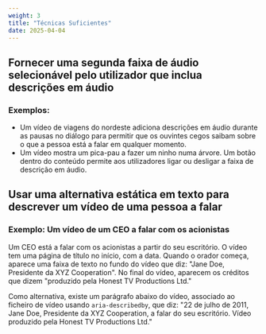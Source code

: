 ```yaml
---
weight: 3
title: "Técnicas Suficientes"
date: 2025-04-04
---
```


## Fornecer uma segunda faixa de áudio selecionável pelo utilizador que inclua descrições em áudio

### Exemplos:

- Um vídeo de viagens do nordeste adiciona descrições em áudio durante as pausas no diálogo para permitir que os ouvintes cegos saibam sobre o que a pessoa está a falar em qualquer momento.
- Um vídeo mostra um pica-pau a fazer um ninho numa árvore. Um botão dentro do conteúdo permite aos utilizadores ligar ou desligar a faixa de descrição em áudio.

## Usar uma alternativa estática em texto para descrever um vídeo de uma pessoa a falar

### Exemplo: Um vídeo de um CEO a falar com os acionistas

Um CEO está a falar com os acionistas a partir do seu escritório. O vídeo tem uma página de título no início, com a data. Quando o orador começa, aparece uma faixa de texto no fundo do vídeo que diz: "Jane Doe, Presidente da XYZ Cooperation". No final do vídeo, aparecem os créditos que dizem "produzido pela Honest TV Productions Ltd."

Como alternativa, existe um parágrafo abaixo do vídeo, associado ao ficheiro de vídeo usando `aria-describedby`, que diz: "22 de julho de 2011, Jane Doe, Presidente da XYZ Cooperation, a falar do seu escritório. Vídeo produzido pela Honest TV Productions Ltd."